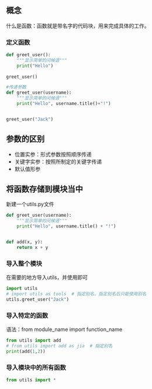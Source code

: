 ## 概念

什么是函数：函数就是带名字的代码块，用来完成具体的工作。

### 定义函数

```python
def greet_user():
    """显示简单的问候语"""
    print("Hello")
    
greet_user()

#传递参数
def greet_user(username):
    """显示简单的问候语"""
    print("Hello", username.title()+"!")


greet_user("Jack")
```

## 参数的区别

- 位置实参：形式参数按照顺序传递
- 关键字实参：按照所制定的关键字传递
- 默认值形参

## 将函数存储到模块当中

新建一个utils.py文件

```python
def greet_user(username):
    """显示简单的问候语"""
    print("Hello", username.title() + "!")


def add(x, y):
    return x + y
```

### 导入整个模块

在需要的地方导入utils，并使用即可

```python
import utils
# import utils as tools  # 指定别名，指定别名后只能使用别名
utils.greet_user("Jack")
```

### 导入特定的函数

语法：from module_name import function_name

```python
from utils import add
# from utils import add as jia  # 指定别名
print(add(1,2))
```

### 导入模块中的所有函数

```python
from utils import *
```

